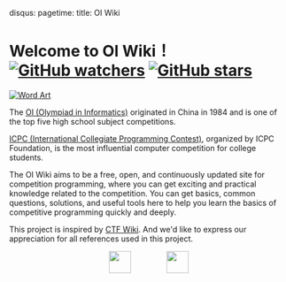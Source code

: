disqus:
pagetime:
title: OI Wiki

# Welcome to **OI Wiki**！[![GitHub watchers](https://img.shields.io/github/watchers/OI-wiki/OI-wiki.svg?style=social&label=Watch)](https://github.com/OI-wiki/OI-wiki)  [![GitHub stars](https://img.shields.io/github/stars/OI-wiki/OI-wiki.svg?style=social&label=Stars)](https://github.com/OI-wiki/OI-wiki)

[![Word Art](https://cdn.jsdelivr.net/npm/oicdn@0.0.1/wordArt.webp)](https://github.com/OI-wiki/OI-wiki)

The [OI (Olympiad in Informatics)](https://en.wikipedia.org/wiki/Olympiad_in_Informatics) originated in China in 1984 and is one of the top five high school subject competitions.

[ICPC (International Collegiate Programming Contest)](https://en.wikipedia.org/wiki/International_Collegiate_Programming_Contest), organized by ICPC Foundation, is the most influential computer competition for college students.

The OI Wiki aims to be a free, open, and continuously updated site for competition programming, where you can get exciting and practical knowledge related to the competition. You can get basics, common questions, solutions, and useful tools here to help you learn the basics of competitive programming quickly and deeply.

This project is inspired by [CTF Wiki](https://ctf-wiki.org/). And we'd like to express our appreciation for all references used in this project.


<div align="center">
<a href="https://www.hulu.com/" target="_blank"><img height="40px" src="https://cdn.jsdelivr.net/npm/oicdn@0.0.1/hulu-black.png"></a>
<a href="https://www.netlify.com/" target="_blank" style="margin-left: 60px;"><img height="40px" src="https://cdn.jsdelivr.net/npm/oicdn@0.0.2/netlify.png"></a>
</div>
